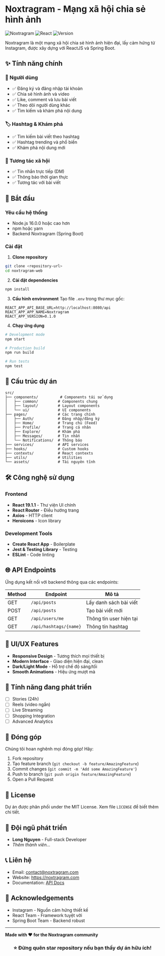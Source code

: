# Noxtragram - Mạng xã hội chia sẻ hình ảnh

![Noxtragram](https://img.shields.io/badge/Noxtragram-Social%20Network-purple?style=for-the-badge)
![React](https://img.shields.io/badge/React-19.1.1-blue?style=for-the-badge)
![Version](https://img.shields.io/badge/Version-0.1.0-green?style=for-the-badge)

Noxtragram là một mạng xã hội chia sẻ hình ảnh hiện đại, lấy cảm hứng từ Instagram, được xây dựng với ReactJS và Spring Boot.

## ✨ Tính năng chính

### 📱 Người dùng
- ✅ Đăng ký và đăng nhập tài khoản
- ✅ Chia sẻ hình ảnh và video
- ✅ Like, comment và lưu bài viết
- ✅ Theo dõi người dùng khác
- ✅ Tìm kiếm và khám phá nội dung

### 🏷️ Hashtag & Khám phá
- ✅ Tìm kiếm bài viết theo hashtag
- ✅ Hashtag trending và phổ biến
- ✅ Khám phá nội dung mới

### 💬 Tương tác xã hội
- ✅ Tin nhắn trực tiếp (DM)
- ✅ Thông báo thời gian thực
- ✅ Tương tác với bài viết

## 🚀 Bắt đầu

### Yêu cầu hệ thống
- Node.js 16.0.0 hoặc cao hơn
- npm hoặc yarn
- Backend Noxtragram (Spring Boot)

### Cài đặt

1. **Clone repository**
```bash
git clone <repository-url>
cd noxtragram-web
```

2. **Cài đặt dependencies**
```bash
npm install
```

3. **Cấu hình environment**
Tạo file `.env` trong thư mục gốc:
```env
REACT_APP_API_BASE_URL=http://localhost:8080/api
REACT_APP_APP_NAME=Noxtragram
REACT_APP_VERSION=0.1.0
```

4. **Chạy ứng dụng**
```bash
# Development mode
npm start

# Production build
npm run build

# Run tests
npm test
```

## 📁 Cấu trúc dự án

```
src/
├── components/          # Components tái sử dụng
│   ├── common/         # Components chung
│   ├── layout/         # Layout components
│   └── ui/             # UI components
├── pages/              # Các trang chính
│   ├── Auth/           # Đăng nhập/đăng ký
│   ├── Home/           # Trang chủ (Feed)
│   ├── Profile/        # Trang cá nhân
│   ├── Explore/        # Khám phá
│   ├── Messages/       # Tin nhắn
│   └── Notifications/  # Thông báo
├── services/           # API services
├── hooks/              # Custom hooks
├── contexts/           # React contexts
├── utils/              # Utilities
└── assets/             # Tài nguyên tĩnh
```

## 🛠️ Công nghệ sử dụng

### Frontend
- **React 19.1.1** - Thư viện UI chính
- **React Router** - Điều hướng trang
- **Axios** - HTTP client
- **Heroicons** - Icon library

### Development Tools
- **Create React App** - Boilerplate
- **Jest & Testing Library** - Testing
- **ESLint** - Code linting

## 🌐 API Endpoints

Ứng dụng kết nối với backend thông qua các endpoints:

| Method | Endpoint | Mô tả |
|--------|----------|-------|
| GET | `/api/posts` | Lấy danh sách bài viết |
| POST | `/api/posts` | Tạo bài viết mới |
| GET | `/api/users/me` | Thông tin user hiện tại |
| GET | `/api/hashtags/{name}` | Thông tin hashtag |

## 🎨 UI/UX Features

- **Responsive Design** - Tương thích mọi thiết bị
- **Modern Interface** - Giao diện hiện đại, clean
- **Dark/Light Mode** - Hỗ trợ chế độ sáng/tối
- **Smooth Animations** - Hiệu ứng mượt mà

## 📱 Tính năng đang phát triển

- [ ] Stories (24h)
- [ ] Reels (video ngắn)
- [ ] Live Streaming
- [ ] Shopping Integration
- [ ] Advanced Analytics

## 🤝 Đóng góp

Chúng tôi hoan nghênh mọi đóng góp! Hãy:

1. Fork repository
2. Tạo feature branch (`git checkout -b feature/AmazingFeature`)
3. Commit changes (`git commit -m 'Add some AmazingFeature'`)
4. Push to branch (`git push origin feature/AmazingFeature`)
5. Open a Pull Request

## 📄 License

Dự án được phân phối under the MIT License. Xem file `LICENSE` để biết thêm chi tiết.

## 👥 Đội ngũ phát triển

- **Long Nguyen** - Full-stack Developer
- *Thêm thành viên...*

## 📞 Liên hệ

- Email: contact@noxtragram.com
- Website: https://noxtragram.com
- Documentation: [API Docs](./docs/api.md)

## 🙏 Acknowledgements

- Instagram - Nguồn cảm hứng thiết kế
- React Team - Framework tuyệt vời
- Spring Boot Team - Backend robust

---

**Made with ❤️ for the Noxtragram community**

<div align="center">

### ⭐ Đừng quên star repository nếu bạn thấy dự án hữu ích!

</div>
